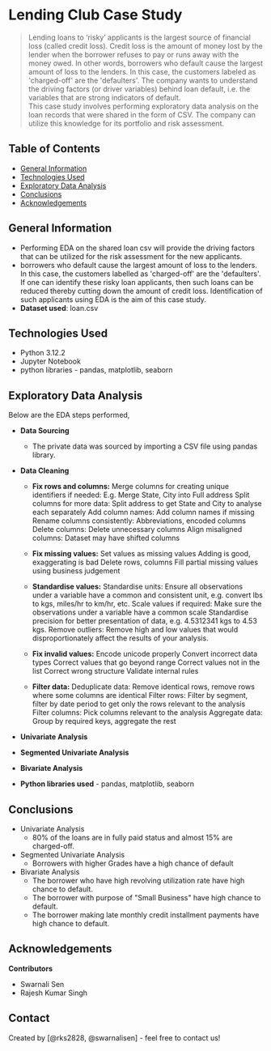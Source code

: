 # Lending Club Case Study
> Lending loans to ‘risky’ applicants is the largest source of financial loss (called credit loss). Credit loss is the amount of money lost by the lender when the borrower refuses to pay or runs away with the money owed. In other words, borrowers who default cause the largest amount of loss to the lenders. In this case, the customers labeled as 'charged-off' are the 'defaulters'. The company wants to understand the driving factors (or driver variables) behind loan default, i.e. the variables that are strong indicators of default.  
> This case study involves performing exploratory data analysis on the loan records that were shared in the form of CSV. The company can utilize this knowledge for its portfolio and risk assessment.


## Table of Contents
* [General Information](#general-information)
* [Technologies Used](#technologies-used)
* [Exploratory Data Analysis](#exploratory-data-analysis)
* [Conclusions](#conclusions)
* [Acknowledgements](#acknowledgements)

<!-- You can include any other section that is pertinent to your problem -->

## General Information
- Performing EDA on the shared loan csv will provide the driving factors that can be utilized for the risk assessment for the new applicants.
- borrowers who default cause the largest amount of loss to the lenders. In this case, the customers labelled as 'charged-off' are the 'defaulters'. 
  If one can identify these risky loan applicants, then such loans can be reduced thereby cutting down the amount of credit loss. Identification of such applicants using EDA is the aim of this case study.
- **Dataset used**: loan.csv

## Technologies Used
- Python 3.12.2
- Jupyter Notebook
- python libraries - pandas, matplotlib, seaborn

## Exploratory Data Analysis
Below are the EDA steps performed, 
- **Data Sourcing**
  - The private data was sourced by importing a CSV file using pandas library. 
- **Data Cleaning**
  - **Fix rows and columns:** 
    Merge columns for creating unique identifiers if needed: E.g. Merge State, City into Full address
		Split columns for more data: Split address to get State and City to analyse each separately
		Add column names: Add column names if missing
		Rename columns consistently: Abbreviations, encoded columns
		Delete columns: Delete unnecessary columns
		Align misaligned columns: Dataset may have shifted columns

  - **Fix missing values:**
    Set values as missing values
		Adding is good, exaggerating is bad
		Delete rows, columns
		Fill partial missing values using business judgement

  - **Standardise values:**
    Standardise units: Ensure all observations under a variable have a common and consistent unit, e.g. convert lbs to kgs, miles/hr to km/hr, etc.
		Scale values if required:  Make sure the observations under a variable have a common scale
		Standardise precision for better presentation of data, e.g. 4.5312341 kgs to 4.53 kgs.
		Remove outliers: Remove high and low values that would disproportionately affect the results of your analysis.

  - **Fix invalid values:**
    Encode unicode properly
		Convert incorrect data types
		Correct values that go beyond range
		Correct values not in the list
		Correct wrong structure
		Validate internal rules
  - **Filter data:**
    Deduplicate data: Remove identical rows, remove rows where some columns are identical
		Filter rows: Filter by segment, filter by date period to get only the rows relevant to the analysis
		Filter columns: Pick columns relevant to the analysis
		Aggregate data: Group by required keys, aggregate the rest

- **Univariate Analysis**
    
- **Segmented Univariate Analysis**

- **Bivariate Analysis**
    
- **Python libraries used** - pandas, matplotlib, seaborn
  
## Conclusions
- Univariate Analysis
  - 80% of the loans are in fully paid status and almost 15% are charged-off.   
- Segmented Univariate Analysis
  - Borrowers with higher Grades have a high chance of default
- Bivariate Analysis
  - The borrower who have high revolving utilization rate have high chance to default.
  - The borrower with purpose of "Small Business" have high chance to default.
  - The borrower making late monthly credit installment payments have high chance to default.


## Acknowledgements
**Contributors**
- Swarnali Sen
- Rajesh Kumar Singh


## Contact
Created by [@rks2828, @swarnalisen] - feel free to contact us!
